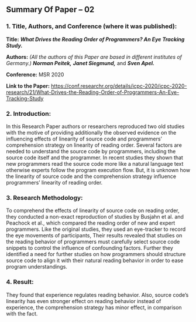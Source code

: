 ## Summary Of Paper – 02

### 1. Title, Authors, and Conference (where it was published):

**Title:** ***What Drives the Reading Order of Programmers? An Eye Tracking Study.***

**Authors:** *(All the authors of this Paper are based in different institutes of Germany.)*
***Norman Peitek,***
***Janet Siegmund,*** and
***Sven Apel.***

**Conference:** MSR 2020

**Link to the Paper:** https://conf.researchr.org/details/icpc-2020/icpc-2020-research/21/What-Drives-the-Reading-Order-of-Programmers-An-Eye-Tracking-Study

### 2. Introduction:
In this Research Paper authors or researchers reproduced two old studies with the motive of providing additionally the observed evidence on the influencing effects of linearity of source code and programmers’ comprehension strategy on linearity of reading order.
Several factors are needed to understand the source code by programmers, including the source code itself and the programmer. 
In recent studies they shown that new programmers read the source code more like a natural language text otherwise experts follow the program execution flow. But, it is unknown how the linearity of source code and the comprehension strategy influence programmers’ linearity of reading order.

### 3. Research Methodology:
To comprehend the effects of linearity of source code on reading order, they conducted a non-exact reproduction of studies by Busjahn et al. and Peachock et al., which compared the reading order of new and expert programmers. 
Like the original studies, they used an eye-tracker to record the eye movements of participants,
Their results revealed that studies on the reading behavior of programmers must carefully select source code snippets to control the influence of confounding factors.
Further they identified a need for further studies on how programmers should structure source code to align it with their natural reading behavior in order to ease program understandings.

### 4. Result:
They found that experience regulates reading behavior.
Also, source code’s linearity has even stronger effect on reading behavior instead of experience, the comprehension strategy has minor effect, in comparison with the fact.

